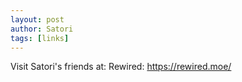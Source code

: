 ```yaml
---
layout: post
author: Satori
tags: [links]
---
```


Visit Satori's friends at:
Rewired: <https://rewired.moe/>

